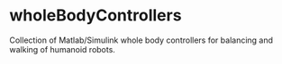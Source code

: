 # wholeBodyControllers
Collection of Matlab/Simulink whole body controllers for balancing and walking of humanoid robots. 
